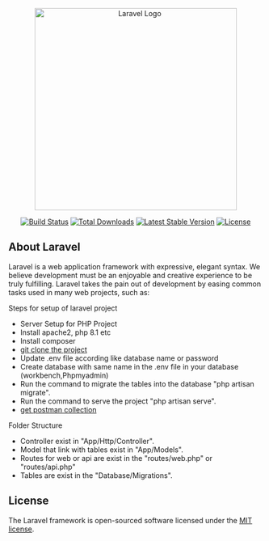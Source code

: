 <p align="center"><a href="https://laravel.com" target="_blank"><img src="https://raw.githubusercontent.com/laravel/art/master/logo-lockup/5%20SVG/2%20CMYK/1%20Full%20Color/laravel-logolockup-cmyk-red.svg" width="400" alt="Laravel Logo"></a></p>

<p align="center">
<a href="https://github.com/laravel/framework/actions"><img src="https://github.com/laravel/framework/workflows/tests/badge.svg" alt="Build Status"></a>
<a href="https://packagist.org/packages/laravel/framework"><img src="https://img.shields.io/packagist/dt/laravel/framework" alt="Total Downloads"></a>
<a href="https://packagist.org/packages/laravel/framework"><img src="https://img.shields.io/packagist/v/laravel/framework" alt="Latest Stable Version"></a>
<a href="https://packagist.org/packages/laravel/framework"><img src="https://img.shields.io/packagist/l/laravel/framework" alt="License"></a>
</p>

## About Laravel

Laravel is a web application framework with expressive, elegant syntax. We believe development must be an enjoyable and creative experience to be truly fulfilling. Laravel takes the pain out of development by easing common tasks used in many web projects, such as:


Steps for setup of laravel project

- Server Setup for PHP Project
- Install apache2, php 8.1 etc 
- Install composer
- [git clone the project](https://github.com/saibVSquare/Practice-laravel-10.git)
- Update .env file according like database name or password
- Create database with same name in the .env file in your database (workbench,Phpmyadmin) 
- Run the command to migrate the tables into the database "php artisan migrate".
- Run the command to serve the project "php artisan serve".
- [get postman collection](https://red-space-679516.postman.co/workspace/Personal-Workspace~29be147a-338f-405b-aa6b-41a1af7d93c6/folder/17217782-3d31479f-482f-4699-b9ac-03f182ae3eec?ctx=documentation) 


Folder Structure

- Controller exist in "App/Http/Controller".
- Model that link with tables exist in "App/Models".
- Routes for web or api are exist in the "routes/web.php" or "routes/api.php"
- Tables are exist in the "Database/Migrations".


## License

The Laravel framework is open-sourced software licensed under the [MIT license](https://opensource.org/licenses/MIT).
